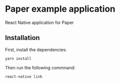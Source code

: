 # Paper example application

React Native application for Paper

## Installation

First, install the dependencies:
```
yarn install
```

Then run the following commnand:
```
react-native link
```
